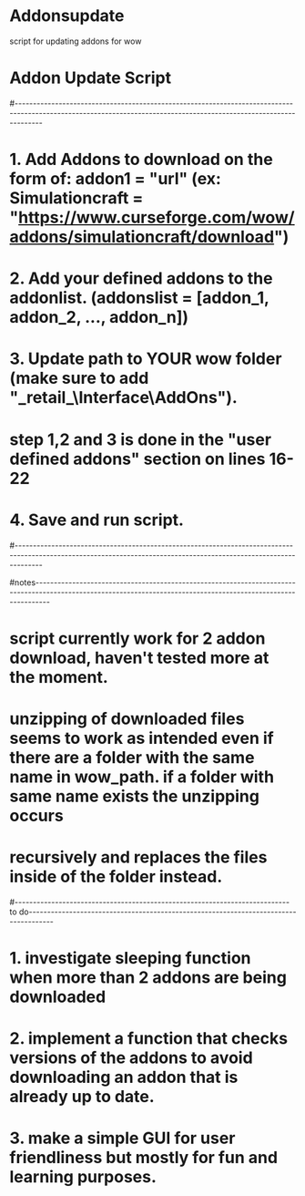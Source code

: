 # Addonsupdate
script for updating addons for wow
# Addon Update Script
#-------------------------------------------------------------------------------------------------------------------------------------------------------------------
# 1. Add Addons to download on the form of: addon1 = "url" (ex: Simulationcraft = "https://www.curseforge.com/wow/addons/simulationcraft/download")
# 2. Add your defined addons to the addonlist. (addonslist = [addon_1, addon_2, ..., addon_n])
# 3. Update path to YOUR wow folder (make sure to add "\_retail_\Interface\AddOns").
# step 1,2 and 3 is done in the "user defined addons" section on lines 16-22
# 4. Save and run script.
#-------------------------------------------------------------------------------------------------------------------------------------------------------------------

#notes----------------------------------------------------------------------------------------------------------------------------------------------------------------
# script currently work for 2 addon download, haven't tested more at the moment. 
# unzipping of downloaded files seems to work as intended even if there are a folder with the same name in wow_path. if a folder with same name exists the unzipping occurs 
# recursively and replaces the files inside of the folder instead.
#---------------------------------------------------------------------------to do-------------------------------------------------------------------------------------
# 1. investigate sleeping function when more than 2 addons are being downloaded
# 2. implement a function that checks versions of the addons to avoid downloading an addon that is already up to date.
# 3. make a simple GUI for user friendliness but mostly for fun and learning purposes.
